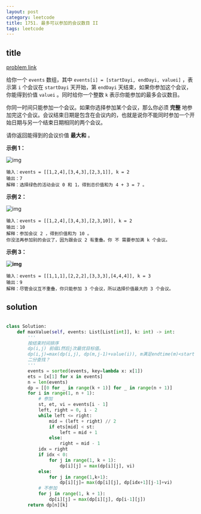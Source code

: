 ```yaml
---
layout: post
category: leetcode
title: 1751. 最多可以参加的会议数目 II
tags: leetcode
---
```


## title
[problem link](https://leetcode-cn.com/problems/maximum-number-of-events-that-can-be-attended-ii/)


给你一个 `events` 数组，其中 `events[i] = [startDayi, endDayi, valuei]` ，表示第 `i` 个会议在 `startDayi` 天开始，第 `endDayi` 天结束，如果你参加这个会议，你能得到价值 `valuei` 。同时给你一个整数 `k` 表示你能参加的最多会议数目。

你同一时间只能参加一个会议。如果你选择参加某个会议，那么你必须 **完整** 地参加完这个会议。会议结束日期是包含在会议内的，也就是说你不能同时参加一个开始日期与另一个结束日期相同的两个会议。

请你返回能得到的会议价值 **最大和** 。

 

**示例 1：**

![img](https://assets.leetcode-cn.com/aliyun-lc-upload/uploads/2021/02/06/screenshot-2021-01-11-at-60048-pm.png)

```
输入：events = [[1,2,4],[3,4,3],[2,3,1]], k = 2
输出：7
解释：选择绿色的活动会议 0 和 1，得到总价值和为 4 + 3 = 7 。
```

**示例 2：**

![img](https://assets.leetcode-cn.com/aliyun-lc-upload/uploads/2021/02/06/screenshot-2021-01-11-at-60150-pm.png)

```
输入：events = [[1,2,4],[3,4,3],[2,3,10]], k = 2
输出：10
解释：参加会议 2 ，得到价值和为 10 。
你没法再参加别的会议了，因为跟会议 2 有重叠。你 不 需要参加满 k 个会议。
```

**示例 3：**

**![img](https://assets.leetcode-cn.com/aliyun-lc-upload/uploads/2021/02/06/screenshot-2021-01-11-at-60703-pm.png)**

```
输入：events = [[1,1,1],[2,2,2],[3,3,3],[4,4,4]], k = 3
输出：9
解释：尽管会议互不重叠，你只能参加 3 个会议，所以选择价值最大的 3 个会议。
```


## solution

```python

class Solution:
    def maxValue(self, events: List[List[int]], k: int) -> int:
        '''
        按结束时间排序
        dp(i,j) 前缀i然后j次最优目标值。
        dp(i,j)=max(dp(i,j), dp(m,j-1)+value(i)), m满足endtime(m)<starttime(i),
        二分查找？
        '''
        events = sorted(events, key=lambda x: x[1])
        ets = [x[1] for x in events]
        n = len(events)
        dp = [[0 for _ in range(k + 1)] for _ in range(n + 1)]
        for i in range(1, n + 1):
            # 参加
            st, et, vi = events[i - 1]
            left, right = 0, i - 2
            while left <= right:
                mid = (left + right) // 2
                if ets[mid] < st:
                    left = mid + 1
                else:
                    right = mid - 1
            idx = right
            if idx < 0:
                for j in range(1, k + 1):
                    dp[i][j] = max(dp[i][j], vi)
            else:
                for j in range(1,k+1):
                    dp[i][j]= max(dp[i][j], dp[idx+1][j-1]+vi)
            # 不参加
            for j in range(1, k + 1):
                dp[i][j] = max(dp[i][j], dp[i-1][j])
        return dp[n][k]
```

